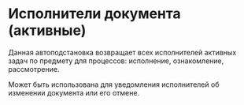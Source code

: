 # Исполнители документа (активные)

Данная автоподстановка возвращает всех исполнителей активных задач по предмету
для процессов: исполнение, ознакомление, рассмотрение.

Может быть использована для уведомления исполнителей об изменении документа
или его отмене.
